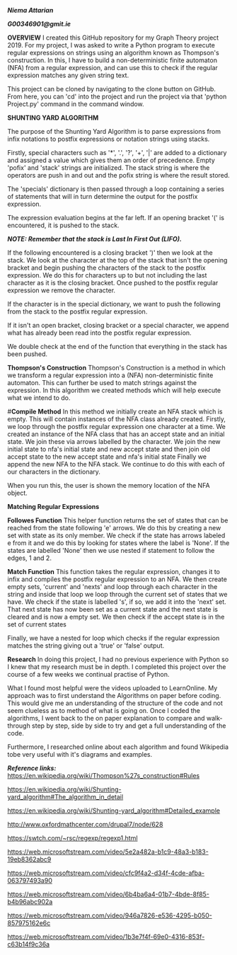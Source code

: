 _**Niema Attarian**_

**_G00346901@gmit.ie_**

**OVERVIEW**
I created this GitHub repository for my Graph Theory project 2019. For my project, I was asked to write a Python program to execute regular expressions on strings using an algorithm known as Thompson's construction. In this, I have to build a non-deterministic finite automaton (NFA) from a regular expression, and can use this to check if the regular expression matches any given string text.

This project can be cloned by navigating to the clone button on GitHub. From here, you can 'cd' into the project and run the project via that 'python Project.py' command in the command window.

**SHUNTING YARD ALGORITHM**

The purpose of the Shunting Yard Algorithm is to parse expressions from infix notations to postfix expressions or notation strings using stacks.

Firstly, special characters such as '*', '.', '?', '+', '|' are added to a dictionary and assigned a value which gives them an order of precedence. Empty 'pofix' and 'stack' strings are initialized. The stack string is where the operators are push in and out and the pofix string is where the result stored.

The 'specials' dictionary is then passed through a loop containing a series of statements that will in turn determine the output for the postfix expression.

The expression evaluation begins at the far left. If an opening bracket '(' is encountered, it is pushed to the stack. 

**_NOTE: Remember that the stack is Last In First Out (LIFO)._**

If the following encountered is a closing bracket ')' then we look at the stack. We look at the character at the top of the stack that isn't the opening bracket and begin pushing the characters of the stack to the postfix expression. We do this for characters up to but not including the last character as it is the closing bracket. Once pushed to the postfix regular expression we remove the character.

If the character is in the special dictionary, we want to push the following from the stack to the postfix regular expression.

If it isn't an open bracket, closing bracket or a special character, we append what has already been read into the postfix regular expression.

We double check at the end of the function that everything in the stack has been pushed.

**Thompson's Construction**
Thompson's Construction is a method in which we transform a regular expression into a (NFA) non-deterministic finite automaton. This can further be used to match strings against the expression.
In this algorithm we created methods which will help execute what we intend to do.

#**Compile Method**
In this method we initially create an NFA stack which is empty. This will contain instances of the NFA class already created.
Firstly, we loop through the postfix regular expression one character at a time. We created an instance of the NFA class that has an accept state and an initial state. We join these via arrows labelled by the character.
We join the new initial state to nfa's initial state and new accept state and then join old accept state to the new accept state and nfa's initial state
Finally we append the new NFA to the NFA stack. We continue to do this with each of our characters in the dictionary.

When you run this, the user is shown the memory location of the NFA object.

**Matching Regular Expressions**

**Followes Function**
This helper function returns the set of states that can be reached from the state following 'e' arrows.
We do this by creating a new set with state as its only member.
We check if the state has arrows labeled e from it and we do this by looking for states where the label is 'None'.
If the states are labelled 'None' then we use nested if statement to follow the edges, 1 and 2.

**Match Function**
This function takes the regular expression, changes it to infix and compiles the postfix regular expression to an NFA.
We then create empty sets, 'current' and 'nexts' and loop through each character in the string and inside that loop we loop through the current set of states that we have.
We check if the state is labelled 's', if so, we add it into the 'next' set. That next state has now been set as a current state and the next state is cleared and is now a empty set.
We then check if the accept state is in the set of current states

Finally, we have a nested for loop which checks if the regular expression matches the string giving out a 'true' or 'false' output.


**Research**
In doing this project, I had no previous experience with Python so I knew that my research must be in depth. I completed this project over the course of a few weeks we continual practise of Python.

What I found most helpful were the videos uploaded to LearnOnline. My approach was to first understand the Algorithms on paper before coding. This would give me an understanding of the structure of the code and not seem clueless as to method of what is going on. Once I coded the algorithms, I went back to the on paper explanation to compare and walk-through step by step, side by side to try and get a full understanding of the code.

Furthermore, I researched online about each algorithm and found Wikipedia tobe very useful with it's diagrams and examples.

**_Reference links:_**
https://en.wikipedia.org/wiki/Thompson%27s_construction#Rules

https://en.wikipedia.org/wiki/Shunting-yard_algorithm#The_algorithm_in_detail

https://en.wikipedia.org/wiki/Shunting-yard_algorithm#Detailed_example

http://www.oxfordmathcenter.com/drupal7/node/628

https://swtch.com/~rsc/regexp/regexp1.html

https://web.microsoftstream.com/video/5e2a482a-b1c9-48a3-b183-19eb8362abc9

https://web.microsoftstream.com/video/cfc9f4a2-d34f-4cde-afba-063797493a90

https://web.microsoftstream.com/video/6b4ba6a4-01b7-4bde-8f85-b4b96abc902a

https://web.microsoftstream.com/video/946a7826-e536-4295-b050-857975162e6c

https://web.microsoftstream.com/video/1b3e7f4f-69e0-4316-853f-c63b14f9c36a
